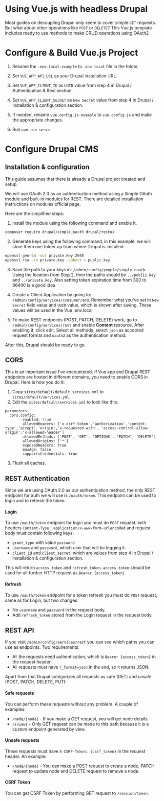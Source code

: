 # Using Vue.js with headless Drupal
Most guides on decoupling Drupal only seem to cover simple `GET` requests. But what about other operations like `POST` or `DELETE`?
This Vue.js template includes ready to use methods to make CRUD operations using OAuth2

# Configure & Build Vue.js Project
1. Rename the `.env.local.example` to `.env.local` file in the folder.

3. Set `VUE_APP_API_URL` as your Drupal installation URL.

4. Set `VUE_APP_CLIENT_ID` as `UUID` value from step 4 in Drupal / Authentication & Rest section.

5. Set `VUE_APP_CLIENT_SECRET` as `New Secret` value from step 4 in Drupal / Installation & configuration section.

6. If needed, rename `vue.config.js.example` to `vue.config.js` and make the appropriate changes.

7. Run `npm run serve`



# Configure Drupal CMS

## Installation & configuration
This guide assumes that there is already a Drupal project created and setup.

We will use OAuth 2.0 as an authentication method using a Simple OAuth module and built-in modules for REST. 
There are detailed installation instructions on modules official page. 

Here are the simplified steps:

1. Install the module using the following command and enable it.

```sh
composer require drupal/simple_oauth drupal/restui
```

2. Generate keys using the following command, in this example, we will store them one folder up from where Drupal is installed.

```sh
openssl genrsa -out private.key 2048
openssl rsa -in private.key -pubout > public.key
```

3. Save the path to your keys in: `/admin/config/people/simple_oauth`. Using the location from Step 2, then the paths should be `../public.key` and `../private.key`. Also setting token expiration time from 300 to 86400 is a good idea.

4. Create a Client Application by going to: `/admin/config/services/consumer/add`. 
Remember what you've set in `New Secret` field value and `UUID` value, which is shown after saving. 
These values will be used in the Vue .env.local

5. To make REST endpoints (POST, PATCH, DELETE) work, go to `/admin/config/services/rest` and enable **Content** resource. 
After enabling it, click edit. Select all methods, select `json` as accepted request format and `oauth2` as the authentication method.

After this, Drupal should be ready to go.



## CORS
This is an important issue I've encountered. If Vue app and Drupal REST endpoints are hosted in different domains, you need to enable CORS in Drupal. Here is how you do it:

1. Copy `sites/default/default.services.yml` to `sites/default/services.yml`.
2. Edit the `sites/default/services.yml` to look like this: 
```
parameters:
  cors.config:
        enabled: true
        allowedHeaders: ['x-csrf-token','authorization','content-type','accept','origin','x-requested-with', 'access-control-allow-origin','x-allowed-header']
        allowedMethods: ['POST', 'GET', 'OPTIONS', 'PATCH', 'DELETE']
        allowedOrigins: ['*']
        exposedHeaders: true
        maxAge: false
        supportsCredentials: true
```

3. Flush all caches.


## REST Authentication
Since we are using OAuth 2.0 as our authentication method, the only REST endpoint for auth we will use is `/oauth/token`. This endpoint can be used to login and to refresh the token.


#### Login
To use `/oauth/token` endpoint for login you must do `POST` request, with headers `Content-Type: application/x-www-form-urlencoded` and request body must contain following keys:

- `grant_type` with value `password`
- `username` and `password`, which user that will be logging it.
- `client_id` and `client_secret`, which are values from step 4 in Drupal / Installation & configuration section.

This will return `access_token` and `refresh_token`. `access_token` should be used for all further HTTP request as `Bearer {access_token}`.

#### Refresh
To use `/oauth/token` endpoint for a token refresh you must do `POST` request, same as for Login, but two changes:

- No `username` and `password` in the request body.
- Add `refresh_token` stored from the Login request in the request body.


## REST API
If you visit `/admin/config/services/rest` you can see which paths you can use as endpoints. Two requirements:

- All the requests need authentication, which is `Bearer {access_token}` in the request header.
- All requests must have `?_format=json` in the end, so it returns JSON.

 Apart from that Drupal categorizes all requests as safe (GET) and unsafe (POST, PATCH, DELETE, PUT):


#### Safe requests
You can perform these requests without any problem. A couple of examples:

- `/node/{node}` - If you make a GET request, you will get node details.
- `/{view}` - Only GET request can be made to this path because it is a custom endpoint generated by view. 


#### Unsafe requests
These requests must have `X-CSRF-Token: {csrf_token}` in the request header. An example:

- `/node/{node}` - You can make a POST request to create a node, PATCH request to update node and DELETE request to remove a node.


#### CSRF Token
You can get CSRF Token by performing GET request to `/session/token`.

